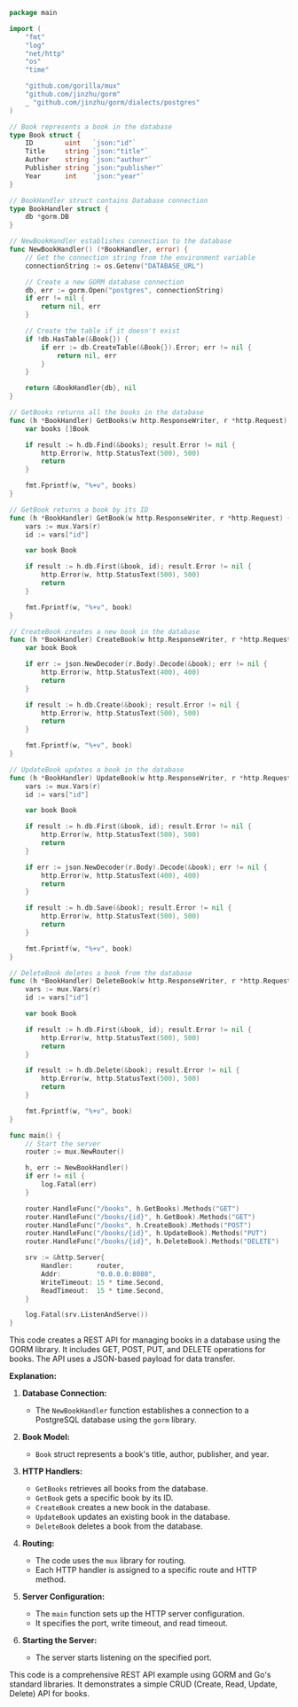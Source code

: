 ```go
package main

import (
	"fmt"
	"log"
	"net/http"
	"os"
	"time"

	"github.com/gorilla/mux"
	"github.com/jinzhu/gorm"
	_ "github.com/jinzhu/gorm/dialects/postgres"
)

// Book represents a book in the database
type Book struct {
	ID        uint   `json:"id"`
	Title     string `json:"title"`
	Author    string `json:"author"`
	Publisher string `json:"publisher"`
	Year      int    `json:"year"`
}

// BookHandler struct contains Database connection
type BookHandler struct {
	db *gorm.DB
}

// NewBookHandler establishes connection to the database
func NewBookHandler() (*BookHandler, error) {
	// Get the connection string from the environment variable
	connectionString := os.Getenv("DATABASE_URL")

	// Create a new GORM database connection
	db, err := gorm.Open("postgres", connectionString)
	if err != nil {
		return nil, err
	}

	// Create the table if it doesn't exist
	if !db.HasTable(&Book{}) {
		if err := db.CreateTable(&Book{}).Error; err != nil {
			return nil, err
		}
	}

	return &BookHandler{db}, nil
}

// GetBooks returns all the books in the database
func (h *BookHandler) GetBooks(w http.ResponseWriter, r *http.Request) {
	var books []Book

	if result := h.db.Find(&books); result.Error != nil {
		http.Error(w, http.StatusText(500), 500)
		return
	}

	fmt.Fprintf(w, "%+v", books)
}

// GetBook returns a book by its ID
func (h *BookHandler) GetBook(w http.ResponseWriter, r *http.Request) {
	vars := mux.Vars(r)
	id := vars["id"]

	var book Book

	if result := h.db.First(&book, id); result.Error != nil {
		http.Error(w, http.StatusText(500), 500)
		return
	}

	fmt.Fprintf(w, "%+v", book)
}

// CreateBook creates a new book in the database
func (h *BookHandler) CreateBook(w http.ResponseWriter, r *http.Request) {
	var book Book

	if err := json.NewDecoder(r.Body).Decode(&book); err != nil {
		http.Error(w, http.StatusText(400), 400)
		return
	}

	if result := h.db.Create(&book); result.Error != nil {
		http.Error(w, http.StatusText(500), 500)
		return
	}

	fmt.Fprintf(w, "%+v", book)
}

// UpdateBook updates a book in the database
func (h *BookHandler) UpdateBook(w http.ResponseWriter, r *http.Request) {
	vars := mux.Vars(r)
	id := vars["id"]

	var book Book

	if result := h.db.First(&book, id); result.Error != nil {
		http.Error(w, http.StatusText(500), 500)
		return
	}

	if err := json.NewDecoder(r.Body).Decode(&book); err != nil {
		http.Error(w, http.StatusText(400), 400)
		return
	}

	if result := h.db.Save(&book); result.Error != nil {
		http.Error(w, http.StatusText(500), 500)
		return
	}

	fmt.Fprintf(w, "%+v", book)
}

// DeleteBook deletes a book from the database
func (h *BookHandler) DeleteBook(w http.ResponseWriter, r *http.Request) {
	vars := mux.Vars(r)
	id := vars["id"]

	var book Book

	if result := h.db.First(&book, id); result.Error != nil {
		http.Error(w, http.StatusText(500), 500)
		return
	}

	if result := h.db.Delete(&book); result.Error != nil {
		http.Error(w, http.StatusText(500), 500)
		return
	}

	fmt.Fprintf(w, "%+v", book)
}

func main() {
	// Start the server
	router := mux.NewRouter()

	h, err := NewBookHandler()
	if err != nil {
		log.Fatal(err)
	}

	router.HandleFunc("/books", h.GetBooks).Methods("GET")
	router.HandleFunc("/books/{id}", h.GetBook).Methods("GET")
	router.HandleFunc("/books", h.CreateBook).Methods("POST")
	router.HandleFunc("/books/{id}", h.UpdateBook).Methods("PUT")
	router.HandleFunc("/books/{id}", h.DeleteBook).Methods("DELETE")

	srv := &http.Server{
		Handler:      router,
		Addr:         "0.0.0.0:8080",
		WriteTimeout: 15 * time.Second,
		ReadTimeout:  15 * time.Second,
	}

	log.Fatal(srv.ListenAndServe())
}
```

This code creates a REST API for managing books in a database using the GORM library. It includes GET, POST, PUT, and DELETE operations for books. The API uses a JSON-based payload for data transfer.

**Explanation:**

1. **Database Connection:**
   - The `NewBookHandler` function establishes a connection to a PostgreSQL database using the `gorm` library.


2. **Book Model:**
   - `Book` struct represents a book's title, author, publisher, and year.


3. **HTTP Handlers:**
   - `GetBooks` retrieves all books from the database.
   - `GetBook` gets a specific book by its ID.
   - `CreateBook` creates a new book in the database.
   - `UpdateBook` updates an existing book in the database.
   - `DeleteBook` deletes a book from the database.


4. **Routing:**
   - The code uses the `mux` library for routing.
   - Each HTTP handler is assigned to a specific route and HTTP method.


5. **Server Configuration:**
   - The `main` function sets up the HTTP server configuration.
   - It specifies the port, write timeout, and read timeout.


6. **Starting the Server:**
   - The server starts listening on the specified port.

This code is a comprehensive REST API example using GORM and Go's standard libraries. It demonstrates a simple CRUD (Create, Read, Update, Delete) API for books.
